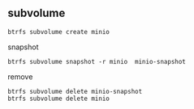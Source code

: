 
## subvolume

```
btrfs subvolume create minio
```

snapshot
```
btrfs subvolume snapshot -r minio  minio-snapshot
```

remove
```
btrfs subvolume delete minio-snapshot
btrfs subvolume delete minio
```
